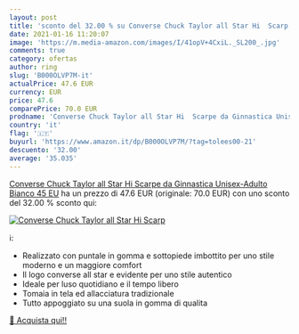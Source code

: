```yaml
---
layout: post
title: 'sconto del 32.00 % su Converse Chuck Taylor all Star Hi  Scarp  '
date: 2021-01-16 11:20:07
image: 'https://m.media-amazon.com/images/I/41opV+4CxiL._SL200_.jpg'
comments: true
category: ofertas
author: ring
slug: 'B000OLVP7M-it'
actualPrice: 47.6 EUR
currency: EUR
price: 47.6
comparePrice: 70.0 EUR
prodname: 'Converse Chuck Taylor all Star Hi  Scarpe da Ginnastica Unisex-Adulto  Bianco  45 EU'
country: 'it'
flag: '🇮🇹'
buyurl: 'https://www.amazon.it/dp/B000OLVP7M/?tag=tolees00-21'
descuento: '32.00'
average: '35.035'
---
```


[Converse Chuck Taylor all Star Hi  Scarpe da Ginnastica Unisex-Adulto  Bianco  45 EU](https://www.amazon.it/dp/B000OLVP7M/?tag=tolees00-21) ha un prezzo di 47.6 EUR (originale: 70.0 EUR) con uno sconto del 32.00 % sconto qui:

[![Converse Chuck Taylor all Star Hi  Scarp](https://m.media-amazon.com/images/I/41opV+4CxiL._SL200_.jpg)](https://www.amazon.it/dp/B000OLVP7M/?tag=tolees00-21)

ℹ️:

- Realizzato con puntale in gomma e sottopiede imbottito per uno stile moderno e un maggiore comfort
- Il logo converse all star e evidente per uno stile autentico
- Ideale per luso quotidiano e il tempo libero
- Tomaia in tela ed allacciatura tradizionale
- Tutto appoggiato su una suola in gomma di qualita

[🛒 Acquista qui!!](https://www.amazon.it/dp/B000OLVP7M/?tag=tolees00-21)
